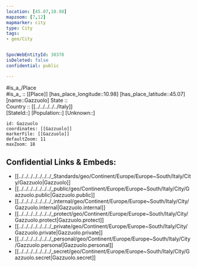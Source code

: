 ```yaml
---
location: [45.07,10.98] 
mapzoom: [7,12] 
mapmarker: city 
type: City
tags:
- geo/City


SpocWebEntityId: 30378
isDeleted: false
confidential: public

---
```

#is_a_/Place  
#is_a_ :: [[Place]] 
[has_place_longitude::10.98] 
[has_place_latitude::45.07] 
[name::Gazzuolo] 
State ::  
Country :: [[../../../../../Italy]]  
[StateId::] 
[Population::] 
[Unknown::] 


```leaflet
id: Gazzuolo
coordinates: [[Gazzuolo]] 
markerFile: [[Gazzuolo]] 
defaultZoom: 11 
maxZoom: 18
```


## Confidential Links & Embeds: 
- [[../../../../../../../_Standards/geo/Continent/Europe/Europe~South/Italy/City/Gazzuolo|Gazzuolo]] 
- [[../../../../../../../_public/geo/Continent/Europe/Europe~South/Italy/City/Gazzuolo.public|Gazzuolo.public]] 
- [[../../../../../../../_internal/geo/Continent/Europe/Europe~South/Italy/City/Gazzuolo.internal|Gazzuolo.internal]] 
- [[../../../../../../../_protect/geo/Continent/Europe/Europe~South/Italy/City/Gazzuolo.protect|Gazzuolo.protect]] 
- [[../../../../../../../_private/geo/Continent/Europe/Europe~South/Italy/City/Gazzuolo.private|Gazzuolo.private]] 
- [[../../../../../../../_personal/geo/Continent/Europe/Europe~South/Italy/City/Gazzuolo.personal|Gazzuolo.personal]] 
- [[../../../../../../../_secret/geo/Continent/Europe/Europe~South/Italy/City/Gazzuolo.secret|Gazzuolo.secret]] 
